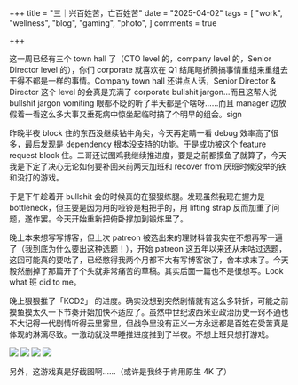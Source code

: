+++
title = "三｜兴百姓苦，亡百姓苦"
date = "2025-04-02"
tags = [
    "work",
    "wellness",
    "blog",
    "gaming",
    "photo",
]
comments = true

+++

这一周已经有三个 town hall 了（CTO level 的，company level 的，Senior Director level 的），你们 corporate 就喜欢在 Q1 结尾瞎折腾搞事情重组来重组去干得不都是一样的事情。Company town hall 还讲点人话，Senior Director & Director 这个 level 的会真是充满了 corporate bullshit jargon...而且这帮人说 bullshit jargon vomiting 眼都不眨的听了半天都是个啥呀……而且 manager 边放假着一看这么多大事又垂死病中惊坐起临时搞了个明早的组会。sign

昨晚半夜 block 住的东西没继续钻牛角尖，今天再定睛一看 debug 效率高了很多，最后发现是 dependency 根本没支持的功能。于是成功被这个 feature request block 住。二哥还试图鸡我继续推进度，要是之前都摸鱼了就算了，今天我是下定了决心无论如何要补回来前两天加班和 recover from 厌班时候没举的铁和没打的游戏。

于是下午趁着开 bullshit 会的时候真的在狠狠练腿。发现虽然我现在握力是 bottleneck，但主要是因为用的哑铃是粗把手的，用 lifting strap 反而加重了问题，遂作罢。今天开始重新把俯卧撑加到锻炼里了。

晚上本来想写写博客，但上次 patreon 被选出来的理财科普我实在不想再写一遍了（我到底为什么要出这种选题！），开始 patreon 这五年以来还从未咕过选题，这回可能真的要咕了，已经憋得我两个月都不大有写博客欲了，舍本求末了。今天毅然删掉了那篇开了个头就非常痛苦的草稿。其实后面一篇也不是很想写。Look what 班 did to me。

晚上狠狠推了「KCD2」 的进度。确实没想到突然剧情就有这么多转折，可能之前摸鱼摸太久一下节奏开始加快不适应了。虽然中世纪波西米亚政治历史一窍不通也不大记得一代剧情听得云里雾里，但战争里没有正义一方永远都是百姓在受苦真是体现的淋漓尽致。一激动就没早睡推进度推到了半夜。不想上班只想打游戏。

![](https://media.douchi.space/douchi/media_attachments/files/114/272/790/769/782/861/original/5f8b0dd778a83b1f.jpeg)
![](https://media.douchi.space/douchi/media_attachments/files/114/272/792/606/997/048/original/f4d5ab30cf24a41f.jpeg)
![](https://media.douchi.space/douchi/media_attachments/files/114/272/792/941/372/840/original/1dc88675a687a2ef.jpeg)
![](https://media.douchi.space/douchi/media_attachments/files/114/272/793/191/901/966/original/5070178504fa2514.jpeg)

另外，这游戏真是好截图啊……（或许是我终于肯用原生 4K 了）
